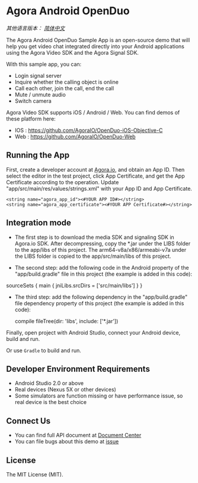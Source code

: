 # Agora Android OpenDuo

*其他语言版本： [简体中文](README.md)*

The Agora Android OpenDuo Sample App is an open-source demo that will help you get video chat integrated directly into your Android applications using the Agora Video SDK and the Agora Signal SDK.

With this sample app, you can:

- Login signal server
- Inquire whether the calling object is online
- Call each other, join the call, end the call
- Mute / unmute audio
- Switch camera

Agora Video SDK supports iOS / Android / Web. You can find demos of these platform here:

- IOS : https://github.com/AgoraIO/OpenDuo-iOS-Objective-C
- Web : https://github.com/AgoraIO/OpenDuo-Web

## Running the App
First, create a developer account at [Agora.io](https://dashboard.agora.io/signin/), and obtain an App ID.
Then select the editor in the test project, click App Certificate, and get the App Certificate according to the operation.
Update "app/src/main/res/values/strings.xml" with your App ID and App Certificate.

```
<string name="agora_app_id"><#YOUR APP ID#></string>
<string name="agora_app_certificate"><#YOUR APP Certificate#></string>
```

## Integration mode
- The first step is to download the media SDK and signaling SDK in Agora.io SDK. After decompressing, copy the *.jar under the LIBS folder to the app/libs of this project. The arm64-v8a/x86/armeabi-v7a under the LIBS folder is copied to the app/src/main/libs of this project.

- The second step: add the following code in the Android property of the "app/build.gradle" file in this project (the example is added in this code):

 sourceSets {
        main {
            jniLibs.srcDirs = ['src/main/libs']
        }
    }

- The third step: add the following dependency in the "app/build.gradle" file dependency property of this project (the example is added in this code):

  compile fileTree(dir: 'libs', include: ['*.jar'])


Finally, open project with Android Studio, connect your Android device, build and run.

Or use `Gradle` to build and run.

## Developer Environment Requirements
- Android Studio 2.0 or above
- Real devices (Nexus 5X or other devices)
- Some simulators are function missing or have performance issue, so real device is the best choice

## Connect Us
- You can find full API document at [Document Center](https://docs.agora.io/en/)
- You can file bugs about this demo at [issue](https://github.com/AgoraIO/Agora-Android-Tutorial-1to1/issues)

## License
The MIT License (MIT).
